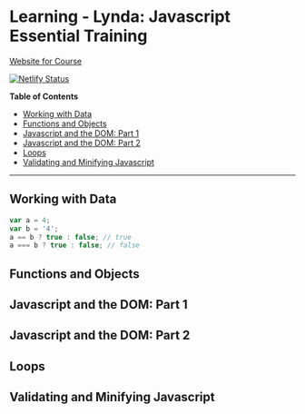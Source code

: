 # Learning - Lynda: Javascript Essential Training

[Website for Course]()

[![Netlify Status](https://api.netlify.com/api/v1/badges/47da4dd3-3f91-41bb-929a-016fa73ca8f2/deploy-status)](https://app.netlify.com/sites/learning-feb-2019-javascript-essential-training/deploys)

**Table of Contents**

* [Working with Data](#working-with-data)
* [Functions and Objects](#functions-and-objects)
* [Javascript and the DOM: Part 1](#javascript-and-the-dom-part-1)
* [Javascript and the DOM: Part 2](#javascript-and-the-dom-part-2)
* [Loops](loops)
* [Validating and Minifying Javascript](validating-and-minifying-javascript)

---

## Working with Data

```javascript
var a = 4;
var b = '4';
a == b ? true : false; // true
a === b ? true : false; // false
```

## Functions and Objects

## Javascript and the DOM: Part 1

## Javascript and the DOM: Part 2

## Loops

## Validating and Minifying Javascript